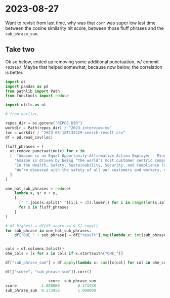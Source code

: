 # 2023-08-27

Want to revisit from last time, why was that `corr` was super low last time between the cosine similarity hit score, between those fluff phrases and the `sub_phrase_sum`. 

## Take two 

Ok so below, ended up removing some additional punctuation, w/ commit `4039167`. Maybe that helped somewhat, because now below, the correlation is better. 

```python 
import os
import pandas as pd
from pathlib import Path
from functools import reduce

import utils as ut

# from earlier, 

repos_dir = os.getenv("REPOS_DIR")
workdir = Path(repos_dir) / "2023-interview-me"
loc = workdir / "2023-08-18T132229-search-result.csv"
df = pd.read_csv(loc)

fluff_phrases = [
  ut.remove_punctuation(x) for x in
  [  "Amazon is an Equal Opportunity-Affirmative Action Employer - Minority / Female / Disability / Veteran / Gender Identity / Sexual Orientation",
    'Amazon is driven by being “the world’s most customer centric company."',
    'In the Health, Safety, Sustainability, Security, and Compliance (HS3C) organization, we own ensuring that all products at Amazon are 100% complaint with all legal, trade, product safety, and food safety requirements.',
    'We’re obsessed with the safety of all our customers and workers, creating a world-class experience for our millions of vendors and sellers world-wide, and inventing the best business and regulatory models for safe and sustainable supply chains in our industries.',
  ]
]

one_hot_sub_phrases = reduce(
    lambda x, y: x + y, 
    [
      [" ".join(x.split(" ")[i:i + 3]).lower() for i in range(len(x.split(" ")) - 3)]
      for x in fluff_phrases
    ]
)

# df_highest = df[df.score >= 0.5].copy()
for sub_phrase in one_hot_sub_phrases:
    df["OHE_" + sub_phrase] = df["result"].map(lambda x: int(sub_phrase in x))


cols = df.columns.tolist()
ohe_cols = [x for x in cols if x.startswith("OHE_")]

df["sub_phrase_sum"] = df.apply(lambda x: sum([x[col] for col in ohe_cols]), axis=1)

df[["score", "sub_phrase_sum"]].corr()
```

```python
                   score  sub_phrase_sum
score           1.000000        0.173458
sub_phrase_sum  0.173458        1.000000
```
